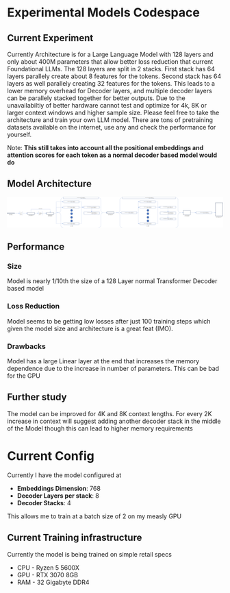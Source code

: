 # Experimental Models Codespace

## Current Experiment
Currently Architecture is for a Large Language Model with 128 layers and only about 400M parameters that allow better loss reduction that current Foundational LLMs. The 128 layers are split in 2 stacks. First stack has 64 layers parallely create about 8 features for the tokens. Second stack has 64 layers as well parallely creating 32 features for the tokens. This leads to a lower memory overhead for Decoder layers, and multiple decoder layers can be parallely stacked together for better outputs. Due to the unavailabiltiy of better hardware cannot test and optimize for 4k, 8K or larger context windows and higher sample size. Please feel free to take the architecture and train your own LLM model. There are tons of pretraining datasets available on the internet, use any and check the performance for yourself.

Note: **This still takes into account all the positional embeddings and attention scores for each token as a normal decoder based model would do**

## Model Architecture
![Architecture](/img/Architecture.png)

## Performance

### Size
Model is nearly 1/10th the size of a 128 Layer normal Transformer Decoder based model 

### Loss Reduction
Model seems to be getting low losses after just 100 training steps which given the model size and architecture is a great feat (IMO).

### Drawbacks 
Model has a large Linear layer at the end that increases the memory dependence due to the increase in number of parameters. This can be bad for the GPU

## Further study
The model can be improved for 4K and 8K context lengths. For every 2K increase in context will suggest adding another decoder stack in the middle of the Model though this can lead to higher memory requirements

# Current Config
Currently I have the model configured at
* **Embeddings Dimension**: 768
* **Decoder Layers per stack**: 8
* **Decoder Stacks**: 4

This allows me to train at a batch size of 2 on my measly GPU

## Current Training infrastructure
Currently the model is being trained on simple retail specs
* CPU - Ryzen 5 5600X
* GPU - RTX 3070 8GB
* RAM - 32 Gigabyte DDR4
